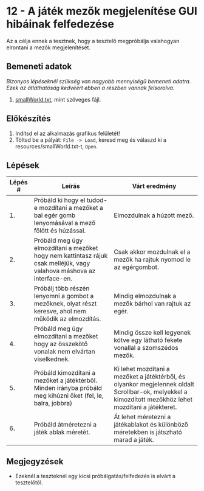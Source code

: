# 12 - A játék mezők megjelenítése GUI hibáinak felfedezése

Az a célja ennek a tesztnek, hogy a tesztelő megpróbálja valahogyan elrontani a mezők megjelenítését.

## Bemeneti adatok
*Bizonyos lépéseknél szükség van nagyobb mennyiségű bemeneti adatra.
Ezek az átláthatóság kedvéért ebben a részben vannak felsorolva.*

1. [smallWorld.txt](resources/smallWorld.txt), mint szöveges fájl.

## Előkészítés

1. Indítsd el az alkalmazás grafikus felületét!
2. Töltsd be a pályát: `File -> Load`, keresd meg és válaszd ki a resources/smallWorld.txt-t, `Open`.

## Lépések

| Lépés # | Leírás | Várt eredmény |
| ------- | ------ | ------------- |
| 1. | Próbáld ki hogy el tudod-e mozdítani a mezőket a bal egér gomb lenyomásával a mező fölött és húzással. | Elmozdulnak a húzott mező. |
| 2. | Próbáld meg úgy elmozdítani a mezőket hogy nem kattintasz rájuk csak melléjük, vagy valahova máshova az interface-en. | Csak akkor mozdulnak el a mezők ha rajtuk nyomod le az egérgombot. |
| 3. | Próbálj több részén lenyomni a gombot a mezőknek, olyat részt keresve, ahol nem működik az elmozdítás. | Mindig elmozdulnak a mezők bárhol van rajtuk az egér. |
| 4. | Próbáld meg úgy elmozdítani a mezőket hogy az összekötő vonalak nem elvártan viselkednek. | Mindig össze kell legyenek kötve egy látható fekete vonallal a szomszédos mezők. |
| 5. | Próbáld kimozdítani a mezőket a játéktérből. Minden irányba próbáld meg kihúzni őket (fel, le, balra, jobbra) | Ki lehet mozdítani a mezőket a játéktérből, és olyankor megjelennek oldalt Scrollbar-ok, melyekkel a kimozdított mezőkhöz lehet mozdítani a játékteret. |
| 6. | Próbáld átméretezni a játék ablak méretét. | Át lehet méretezni a játékablakot és különböző méretekben is játszható marad a játék. |


## Megjegyzések

* Ezeknél a teszteknél egy kicsi próbálgatás/felfedezés is elvárt a tesztelőtől.